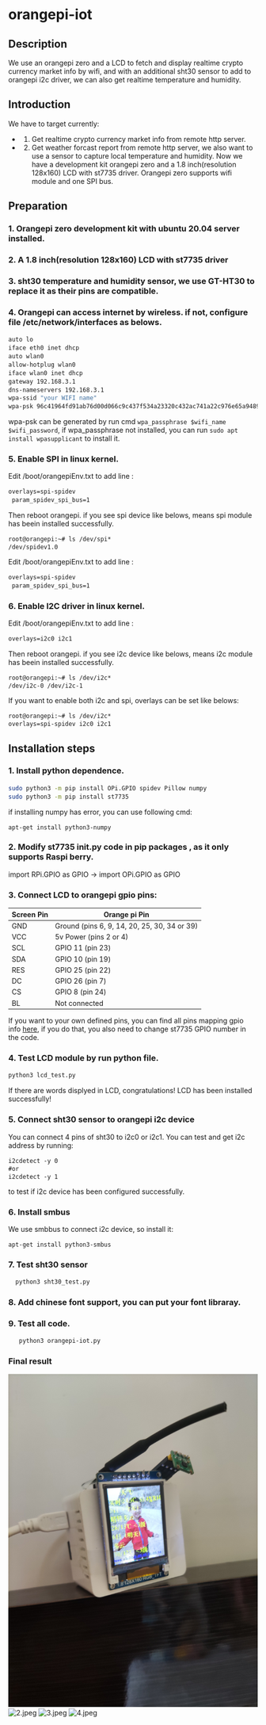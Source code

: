 # orangepi-iot

## Description
We use an orangepi zero and a LCD to fetch and display realtime crypto currency market info by wifi, and with an additional sht30 sensor to add to orangepi i2c driver, we can also get realtime temperature and humidity.


## Introduction
We have to target currently:  
* 1. Get realtime crypto currency market info from remote http server.
* 2. Get weather forcast report from remote http server, we also want to use a sensor to capture local  temperature and humidity.
Now we have a development kit orangepi zero and a 1.8 inch(resolution 128x160) LCD with st7735 driver. Orangepi zero supports wifi module and one SPI bus.   

## Preparation

### 1. Orangepi zero development kit with ubuntu 20.04 server installed.
### 2. A 1.8 inch(resolution 128x160) LCD with st7735 driver
### 3. sht30 temperature and humidity sensor, we use GT-HT30 to replace it as their pins are compatible.
### 4. Orangepi can access internet  by wireless. if not,  configure file  /etc/network/interfaces as belows.
```bash
auto lo
iface eth0 inet dhcp
auto wlan0
allow-hotplug wlan0
iface wlan0 inet dhcp
gateway 192.168.3.1
dns-nameservers 192.168.3.1
wpa-ssid "your WIFI name"
wpa-psk 96c41964fd91ab76d00d066c9c437f534a23320c432ac741a22c976e65a94891
```
wpa-psk can be generated by run cmd `wpa_passphrase $wifi_name $wifi_password`, if wpa_passphrase not installed, you can run `sudo apt install wpasupplicant` to install it.

### 5. Enable SPI in linux kernel.  
   Edit /boot/orangepiEnv.txt to add line :
   ```txt
   overlays=spi-spidev
    param_spidev_spi_bus=1
   ```
Then reboot orangepi. if you see spi device like belows, means spi module has beein installed successfully.
```
root@orangepi:~# ls /dev/spi*
/dev/spidev1.0
```
Edit /boot/orangepiEnv.txt to add line :
   ```txt
   overlays=spi-spidev
    param_spidev_spi_bus=1
   ```
### 6. Enable I2C driver in linux kernel.
   Edit /boot/orangepiEnv.txt to add line :
   ```txt
   overlays=i2c0 i2c1
   ```
Then reboot orangepi. if you see i2c device like belows, means i2c module has beein installed successfully.
```
root@orangepi:~# ls /dev/i2c*
/dev/i2c-0 /dev/i2c-1
```

If you want to enable both i2c and spi, overlays can be set like belows:
```
root@orangepi:~# ls /dev/i2c*
overlays=spi-spidev i2c0 i2c1
```

## Installation steps

### 1. Install python dependence.
   ```bash
   sudo python3 -m pip install OPi.GPIO spidev Pillow numpy
   sudo python3 -m pip install st7735
   ```
if installing numpy has error, you can use following cmd:
```
apt-get install python3-numpy
```

### 2. Modify st7735 __init__.py code in pip packages , as it only supports Raspi berry.  
   
   import RPi.GPIO as GPIO    ->   import OPi.GPIO as GPIO


### 3. Connect LCD to orangepi gpio pins:

 |  Screen Pin|	Orange pi Pin|
 |--|--|
|GND	| Ground (pins 6, 9, 14, 20, 25, 30, 34 or 39)|
|VCC	|5v Power (pins 2 or 4)|
|SCL	|GPIO 11 (pin 23)|
|SDA	|GPIO 10 (pin 19)|
|RES	|GPIO 25 (pin 22)|
|DC	|GPIO 26 (pin 7)|
|CS	|GPIO 8 (pin 24)|
|BL	|Not connected|

If you want to your own defined pins, you can find all pins mapping gpio info [here](https://pinout.xyz/), if you do that, you also need to change 
 st7735 GPIO number in the code.  

### 4. Test LCD module by run  python file.
   ```bash
   python3 lcd_test.py
   ```
If there are words displyed in LCD, congratulations! LCD has been installed successfully!

### 5. Connect sht30 sensor to orangepi i2c device
You can connect 4 pins of sht30 to i2c0 or i2c1. You can test and get i2c address by running:
```
i2cdetect -y 0
#or 
i2cdetect -y 1
``` 
to test if i2c device has been configured successfully.
 

### 6. Install smbus 
We use smbbus to connect i2c device, so install it:
```
apt-get install python3-smbus
```
### 7. Test sht30 sensor
 ```bash
   python3 sht30_test.py
   ```
### 8. Add chinese font support, you can put your font libraray.

### 9. Test all code.
    
```bash
   python3 orangepi-iot.py
```

### Final result
![1.jpeg](./docs/1.jpeg)
![2.jpeg](./docs/2.jpeg)
![3.jpeg](./docs/3.jpeg)
![4.jpeg](./docs/4.jpeg)


